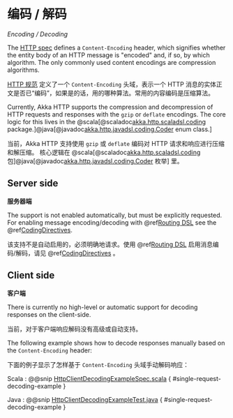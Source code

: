 # 编码 / 解码
*Encoding / Decoding*

The [HTTP spec](https://tools.ietf.org/html/rfc7231#section-3.1.2.1) defines a `Content-Encoding` header, which signifies whether the entity body of an HTTP message is
"encoded" and, if so, by which algorithm. The only commonly used content encodings are compression algorithms.

[HTTP 规范](https://tools.ietf.org/html/rfc7231#section-3.1.2.1) 定义了一个 `Content-Encoding` 头域，表示一个 HTTP 消息的实体正文是否已“编码”，如果是的话，用的哪种算法。常用的内容编码是压缩算法。

Currently, Akka HTTP supports the compression and decompression of HTTP requests and responses with the `gzip` or
`deflate` encodings.
The core logic for this lives in the @scala[@scaladoc[akka.http.scaladsl.coding](akka.http.scaladsl.coding.index) package.]@java[@javadoc[akka.http.javadsl.coding.Coder](akka.http.javadsl.coding.Coder) enum class.]

当前，Akka HTTP 支持使用 `gzip` 或 `deflate` 编码对 HTTP 请求和响应进行压缩和解压缩。
核心逻辑在 @scala[@scaladoc[akka.http.scaladsl.coding](akka.http.scaladsl.coding.index) 包]@java[@javadoc[akka.http.javadsl.coding.Coder](akka.http.javadsl.coding.Coder) 枚举] 里。

## Server side
**服务器端**

The support is not enabled automatically, but must be explicitly requested.
For enabling message encoding/decoding with @ref[Routing DSL](../routing-dsl/index.md) see the @ref[CodingDirectives](../routing-dsl/directives/coding-directives/index.md).

该支持不是自动启用的，必须明确地请求。使用 @ref[Routing DSL](../routing-dsl/index.md) 启用消息编码/解码，请见 @ref[CodingDirectives](../routing-dsl/directives/coding-directives/index.md) 。

## Client side
**客户端**

There is currently no high-level or automatic support for decoding responses on the client-side.

当前，对于客户端响应解码没有高级或自动支持。

The following example shows how to decode responses manually based on the `Content-Encoding` header:

下面的例子显示了怎样基于 `Content-Encoding` 头域手动解码响应：

Scala
:   @@snip [HttpClientDecodingExampleSpec.scala]($test$/scala/docs/http/scaladsl/HttpClientDecodingExampleSpec.scala) { #single-request-decoding-example }

Java
:   @@snip [HttpClientDecodingExampleTest.java]($test$/java/docs/http/javadsl/HttpClientDecodingExampleTest.java) { #single-request-decoding-example }
